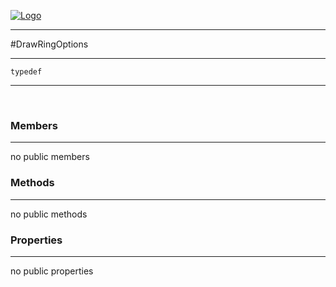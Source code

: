 
[![Logo](../../../images/logo.png)](../../../api/index.html)

---



#DrawRingOptions



---

`typedef`
<span class="meta">

</span>


---

&nbsp;
&nbsp;

<h3>Members</h3> <hr/>no public members

<h3>Methods</h3> <hr/>no public methods

<h3>Properties</h3> <hr/>no public properties

&nbsp;
&nbsp;
&nbsp;